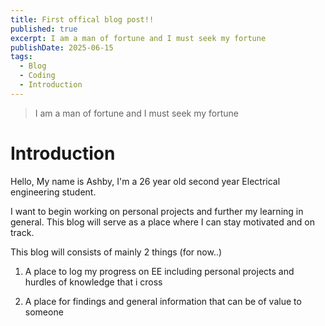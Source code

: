 ```yaml
---
title: First offical blog post!!
published: true
excerpt: I am a man of fortune and I must seek my fortune
publishDate: 2025-06-15
tags:
  - Blog
  - Coding
  - Introduction
---
```

> I am a man of fortune and I must seek my fortune

# Introduction

Hello, My name is Ashby, I'm a 26 year old second year Electrical engineering student.

I want to begin working on personal projects and further my learning in general. This blog will serve as a place where I can stay motivated and on track.

This blog will consists of mainly 2 things (for now..)

1.  A place to log my progress on EE including personal projects and hurdles of knowledge that i cross
    
2.  A place for findings and general information that can be of value to someone